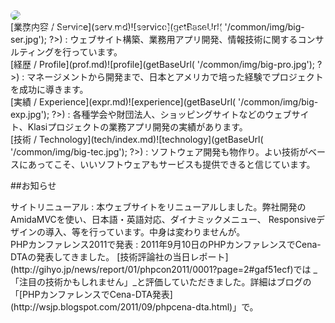 <div class="span" style="position: relative; ">
<div class="span8" style="position: absolute; top 60px; margin: 10px; padding: 10px; color: white; ">
    ワークスポット・ジェーピーは人と技術を結びます。</div>
<img src="<?php echo $_ctrl->getBaseUrl( '/common/img/DSC_1265.jpg'); ?>" style="border-radius:8px; ">
</div>

<div class="dtBox span4" markdown="1">
[業務内容 / Service](serv.md)![service](<?php echo $_ctrl->getBaseUrl( '/common/img/big-ser.jpg'); ?>)
: ウェブサイト構築、業務用アプリ開発、情報技術に関するコンサルティングを行っています。
</div>

<div class="dtBox span4" markdown="1">
[経歴 / Profile](prof.md)![profile](<?php echo $_ctrl->getBaseUrl( '/common/img/big-pro.jpg'); ?>)
: マネージメントから開発まで、日本とアメリカで培った経験でプロジェクトを成功に導きます。
</div>

<div class="dtBox span4" markdown="1">
[実績 / Experience](expr.md)![experience](<?php echo $_ctrl->getBaseUrl( '/common/img/big-exp.jpg'); ?>)
: 各種学会や財団法人、ショッピングサイトなどのウェブサイト、Klasiプロジェクトの業務アプリ開発の実績があります。
</div>

<div class="dtBox span4" markdown="1">
[技術 / Technology](tech/index.md)![technology](<?php echo $_ctrl->getBaseUrl( '/common/img/big-tec.jpg'); ?>)
: ソフトウェア開発も物作り。よい技術がベースにあってこそ、いいソフトウェアもサービスも提供できると信じています。
</div>

##お知らせ

<div class="dtBox span8" markdown="1">
サイトリニューアル
: 本ウェブサイトをリニューアルしました。弊社開発のAmidaMVCを使い、日本語・英語対応、ダイナミックメニュー、
Responsiveデザインの導入、等を行っています。中身は変わりませんが。
</div>

<div class="dtBox span8" markdown="1">
PHPカンファレンス2011で発表
: 2011年9月10日のPHPカンファレンスでCena-DTAの発表してきました。
    [技術評論社の当日レポート](http://gihyo.jp/news/report/01/phpcon2011/0001?page=2#gaf51ecf)では
  _「注目の技術かもしれません」_と評価していただきました。詳細はブログの
  「[PHPカンファレンスでCena-DTA発表](http://wsjp.blogspot.com/2011/09/phpcena-dta.html)」で。
</div>

